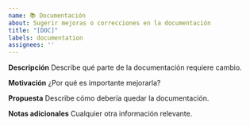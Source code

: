 ```yaml
---
name: 📚 Documentación
about: Sugerir mejoras o correcciones en la documentación
title: "[DOC]"
labels: documentation
assignees: ''
---
```


**Descripción**
Describe qué parte de la documentación requiere cambio.

**Motivación**
¿Por qué es importante mejorarla?

**Propuesta**
Describe cómo debería quedar la documentación.

**Notas adicionales**
Cualquier otra información relevante.
